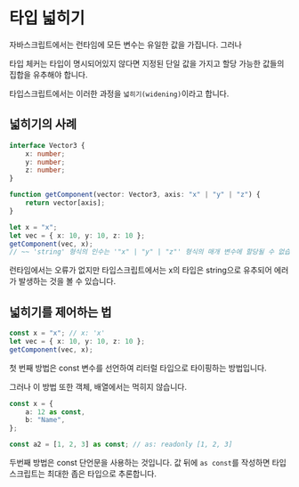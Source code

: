 # 타입 넓히기

자바스크립트에서는 런타임에 모든 변수는 유일한 값을 가집니다. 그러나

타입 체커는 타입이 명시되어있지 않다면 지정된 단일 값을 가지고 할당 가능한 값들의 집합을 유추해야 합니다.

타입스크립트에서는 이러한 과정을 `넓히기(widening)`이라고 합니다.

## 넓히기의 사례

```ts
interface Vector3 {
	x: number;
	y: number;
	z: number;
}

function getComponent(vector: Vector3, axis: "x" | "y" | "z") {
	return vector[axis];
}

let x = "x";
let vec = { x: 10, y: 10, z: 10 };
getComponent(vec, x);
// ~~ 'string' 형식의 인수는 '"x" | "y" | "z"' 형식의 매개 변수에 할당될 수 없습니다.ts(2345)
```

런타임에서는 오류가 없지만 타입스크립트에서는 x의 타입은 string으로 유추되어 에러가 발생하는 것을 볼 수 있습니다.

## 넓히기를 제어하는 법

```ts
const x = "x"; // x: 'x'
let vec = { x: 10, y: 10, z: 10 };
getComponent(vec, x);
```

첫 번째 방법은 const 변수를 선언하여 리터럴 타입으로 타이핑하는 방법입니다.

그러나 이 방법 또한 객체, 배열에서는 먹히지 않습니다.

```ts
const x = {
	a: 12 as const,
	b: "Name",
};

const a2 = [1, 2, 3] as const; // as: readonly [1, 2, 3]
```

두번째 방법은 const 단언문을 사용하는 것입니다. 값 뒤에 `as const`를 작성하면 타입스크립트는 최대한 좁은 타입으로 추론합니다.
